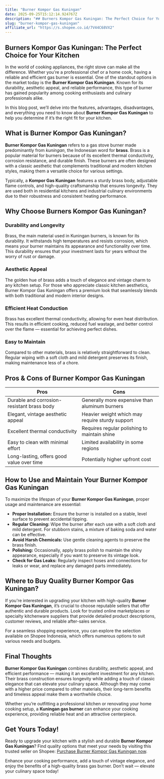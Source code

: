 ```yaml
---
title: "Burner Kompor Gas Kuningan"
date: 2025-09-25T15:12:14.924767Z
description: "## Burners Kompor Gas Kuningan: The Perfect Choice for Your Kitchen..."
slug: "burner-kompor-gas-kuningan"
affiliate_url: "https://s.shopee.co.id/7V44C68VX2"
---
```

## Burners Kompor Gas Kuningan: The Perfect Choice for Your Kitchen

In the world of cooking appliances, the right stove can make all the difference. Whether you're a professional chef or a home cook, having a reliable and efficient gas burner is essential. One of the standout options in the market today is the **Burner Kompor Gas Kuningan**. Known for its durability, aesthetic appeal, and reliable performance, this type of burner has gained popularity among cooking enthusiasts and culinary professionals alike.

In this blog post, we’ll delve into the features, advantages, disadvantages, and everything you need to know about **Burner Kompor Gas Kuningan** to help you determine if it’s the right fit for your kitchen.

## What is Burner Kompor Gas Kuningan?

**Burner Kompor Gas Kuningan** refers to a gas stove burner made predominantly from *kuningan*, the Indonesian word for **brass**. Brass is a popular material for burners because of its excellent thermal conductivity, corrosion resistance, and durable finish. These burners are often designed with a classic aesthetic that complements traditional and modern kitchen styles, making them a versatile choice for various settings.

Typically, a **Kompor Gas Kuningan** features a sturdy brass body, adjustable flame controls, and high-quality craftsmanship that ensures longevity. They are used both in residential kitchens and industrial culinary environments due to their robustness and consistent heating performance.

## Why Choose Burners Kompor Gas Kuningan?

### Durability and Longevity

Brass, the main material used in Kuningan burners, is known for its durability. It withstands high temperatures and resists corrosion, which means your burner maintains its appearance and functionality over time. This durability ensures that your investment lasts for years without the worry of rust or damage.

### Aesthetic Appeal

The golden hue of brass adds a touch of elegance and vintage charm to any kitchen setup. For those who appreciate classic kitchen aesthetics, Burner Kompor Gas Kuningan offers a premium look that seamlessly blends with both traditional and modern interior designs.

### Efficient Heat Conduction

Brass has excellent thermal conductivity, allowing for even heat distribution. This results in efficient cooking, reduced fuel wastage, and better control over the flame — essential for achieving perfect dishes.

### Easy to Maintain

Compared to other materials, brass is relatively straightforward to clean. Regular wiping with a soft cloth and mild detergent preserves its finish, making maintenance less of a chore.

## Pros & Cons of Burner Kompor Gas Kuningan

| Pros                                          | Cons                                               |
|----------------------------------------------|---------------------------------------------------|
| Durable and corrosion-resistant brass body | Generally more expensive than aluminum burners  |
| Elegant, vintage aesthetic appeal           | Heavier weight which may require sturdy support|
| Excellent thermal conductivity               | Requires regular polishing to maintain shine  |
| Easy to clean with minimal effort            | Limited availability in some regions           |
| Long-lasting, offers good value over time   | Potentially higher upfront cost                |

## How to Use and Maintain Your Burner Kompor Gas Kuningan

To maximize the lifespan of your **Burner Kompor Gas Kuningan**, proper usage and maintenance are essential:

- **Proper Installation:** Ensure the burner is installed on a stable, level surface to prevent accidental tipping.
- **Regular Cleaning:** Wipe the burner after each use with a soft cloth and mild detergent. For stubborn stains, a mixture of baking soda and water can be effective.
- **Avoid Harsh Chemicals:** Use gentle cleaning agents to preserve the brass finish.
- **Polishing:** Occasionally, apply brass polish to maintain the shiny appearance, especially if you want to preserve its vintage look.
- **Check for Gas Leaks:** Regularly inspect hoses and connections for leaks or wear, and replace any damaged parts immediately.

## Where to Buy Quality Burner Kompor Gas Kuningan?

If you're interested in upgrading your kitchen with high-quality **Burner Kompor Gas Kuningan**, it’s crucial to choose reputable sellers that offer authentic and durable products. Look for trusted online marketplaces or specialty kitchenware suppliers that provide detailed product descriptions, customer reviews, and reliable after-sales service.

For a seamless shopping experience, you can explore the selection available on Shopee Indonesia, which offers numerous options to suit various needs and budgets.

## Final Thoughts

**Burner Kompor Gas Kuningan** combines durability, aesthetic appeal, and efficient performance — making it an excellent investment for any kitchen. Their brass construction ensures longevity while adding a touch of classic elegance that can elevate your culinary space. Although they may come with a higher price compared to other materials, their long-term benefits and timeless appeal make them a worthwhile choice.

Whether you’re outfitting a professional kitchen or renovating your home cooking setup, a **Kuningan gas burner** can enhance your cooking experience, providing reliable heat and an attractive centerpiece.

## Get Yours Today!

Ready to upgrade your kitchen with a stylish and durable **Burner Kompor Gas Kuningan**? Find quality options that meet your needs by visiting this trusted seller on Shopee: [Purchase Burner Kompor Gas Kuningan now](https://s.shopee.co.id/7V44C68VX2).

Enhance your cooking performance, add a touch of vintage elegance, and enjoy the benefits of a high-quality brass gas burner. Don’t wait — elevate your culinary space today!